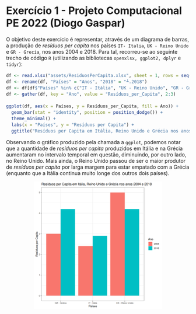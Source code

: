 # Exercício 1 - Projeto Computacional PE 2022 (Diogo Gaspar)

O objetivo deste exercício é representar, através de um diagrama de barras, a produção de _resíduos per capita_ nos países `IT- Italia`, `UK - Reino Unido` e `GR - Grecia`, nos anos 2004 e 2018. Para tal, recorreu-se ao seguinte trecho de código `R` (utilizando as bibliotecas `openxlsx, ggplot2, dplyr` e `tidyr`):

```r
df <- read.xlsx("assets/ResiduosPerCapita.xlsx", sheet = 1, rows = seq(11, 43), cols = seq(1, 3))
df <- rename(df, "Países" = "Anos", "2018" = "┴.2018")
df <- df[df$"Países" %in% c("IT - Itália", "UK - Reino Unido", "GR - Grécia"), ]
df <- gather(df, key = "Ano", value = "Resíduos_per_Capita", 2:3)

ggplot(df, aes(x = Países, y = Resíduos_per_Capita, fill = Ano)) +
  geom_bar(stat = "identity", position = position_dodge()) +
  theme_minimal() +
  labs(x = "Países", y = "Resíduos per Capita") +
  ggtitle("Resíduos per Capita em Itália, Reino Unido e Grécia nos anos 2004 e 2018")
```

Observando o gráfico produzido pela chamada a `ggplot`, podemos notar que a quantidade de _resíduos per capita_ produzidos em Itália e na Grécia aumentaram no intervalo temporal em questão, diminuindo, por outro lado, no Reino Unido. Mais ainda, o Reino Unido passou de ser o maior produtor de _resíduos per capita_ por larga margem para estar empatado com a Grécia (enquanto que a Itália continua muito longe dos outros dois países).

<img src="../imgs/exercise-1.png" alt="Gráfico Resultante" width="350" style="display: block; margin-left: auto; margin-right: auto;">
